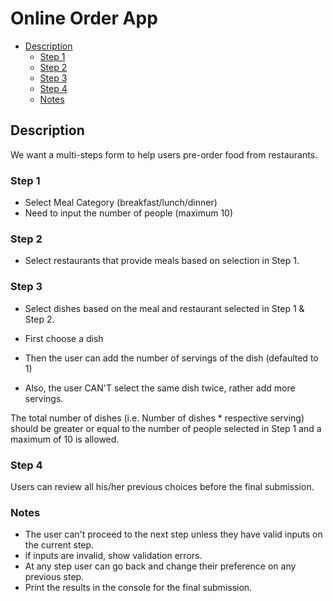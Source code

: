 # Online Order App


<!-- toc -->

* [Description](#description)
  * [Step 1](#step-1)
  * [Step 2](#step-2)
  * [Step 3](#step-3)
  * [Step 4](#step-4)
  * [Notes](#notes)

<!-- tocstop -->

## Description

We want a multi-steps form to help users pre-order food from restaurants.

### Step 1

* Select Meal Category (breakfast/lunch/dinner)
* Need to input the number of people (maximum 10) 

### Step 2

* Select restaurants that provide meals based on selection in Step 1. 

### Step 3

* Select dishes based on the meal and restaurant selected in Step 1 & Step 2.

* First choose a dish
* Then the user can add the number of servings of the dish (defaulted to 1)
* Also, the user CAN'T select the same dish twice, rather add more servings.

The total number of dishes (i.e. Number of dishes \* respective serving) should be greater or equal to the number of people selected in Step 1 and a maximum of 10 is allowed.

### Step 4

Users can review all his/her previous choices before the final submission.

### Notes

* The user can't proceed to the next step unless they have valid inputs on the current step.
* if inputs are invalid, show validation errors.
* At any step user can go back and change their preference on any previous step.
* Print the results in the console for the final submission.
